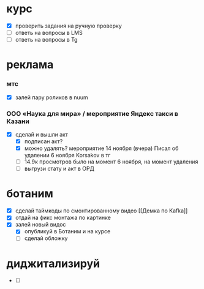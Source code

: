 # курс
- [x] проверить задания на ручную проверку
- [ ] ответь на вопросы в LMS
- [ ] ответь на вопросы в Tg
# реклама
### мтс
- [x] залей пару роликов в nuum
### ООО «Наука для мира» / мероприятие Яндекс такси в Казани
- [x] сделай и вышли акт
	- [x] подписан акт?
	- [x] можно удалять? мероприятие 14 ноября (вчера) Писал об удалении 6 ноября Korsakov в тг
	- [ ] 14.9к просмотров было на момент 6 ноября, на момент удаления
	- [ ] выгрузи стату и акт в ОРД
# ботаним
- [x] сделай таймкоды по смонтированному видео [[Демка по Kafka]]
- [x] отдай на фикс монтажа по картинке
- [x] залей новый видос
	- [x] опубликуй в Ботаним и на курсе
	- [ ] сделай обложку
# диджитализируй
- [ ] 